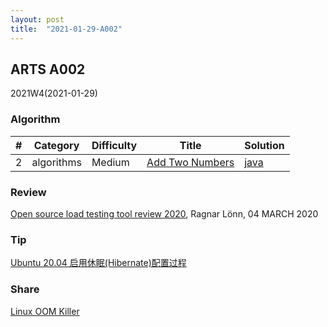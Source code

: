 ```yaml
---
layout: post
title:  "2021-01-29-A002"
---
```


## ARTS A002

2021W4(2021-01-29)

### Algorithm

| #   | Category   | Difficulty | Title                                                             | Solution                                                               |
| --- | ---------- | ---------- | ----------------------------------------------------------------- | ---------------------------------------------------------------------- |
| 2   | algorithms | Medium     | [Add Two Numbers](https://leetcode.com/problems/add-two-numbers/) | [java](../algorithm/leetcode/2.add-two-numbers/2.add-two-numbers.java) |

### Review

[Open source load testing tool review 2020](../review/2021-01-22-comparing-best-open-source-load-testing-tools-review.md), Ragnar Lönn, 04 MARCH 2020

### Tip

[Ubuntu 20.04 启用休眠(Hibernate)配置过程](../tip/2021-01-28-ubuntu-20.04-hibernate.md)

### Share

[Linux OOM Killer](../share/2021-01-26-linux-oom-killer.md)
